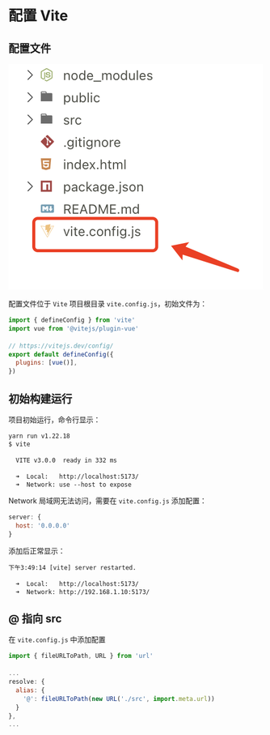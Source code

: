 # 配置 Vite

## 配置文件

![image-20220714154013029](./config.assets/image-20220714154013029.png)

配置文件位于 `Vite` 项目根目录 `vite.config.js`，初始文件为：

```js
import { defineConfig } from 'vite'
import vue from '@vitejs/plugin-vue'

// https://vitejs.dev/config/
export default defineConfig({
  plugins: [vue()],
})
```

## 初始构建运行

项目初始运行，命令行显示： 

```shell
yarn run v1.22.18
$ vite

  VITE v3.0.0  ready in 332 ms

  ➜  Local:   http://localhost:5173/
  ➜  Network: use --host to expose
```

Network 局域网无法访问，需要在 `vite.config.js` 添加配置：

```js
server: {
  host: '0.0.0.0'
}
```

添加后正常显示：

```shell
下午3:49:14 [vite] server restarted.

  ➜  Local:   http://localhost:5173/
  ➜  Network: http://192.168.1.10:5173/
```

## @ 指向 src

在 `vite.config.js` 中添加配置

```js
import { fileURLToPath, URL } from 'url'

...
resolve: {
  alias: {
    '@': fileURLToPath(new URL('./src', import.meta.url))
  }
},
...
```

